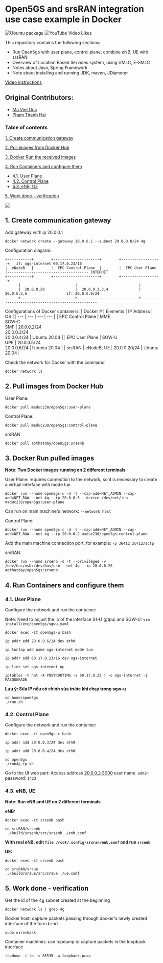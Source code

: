 # Open5GS and srsRAN integration use case example in Docker
![Ubuntu package](https://img.shields.io/ubuntu/v/:v18.04.1-0ubuntu1)
![YouTube Video Likes](https://img.shields.io/youtube/likes/6pnh7TqTU6c?style=social)

This repository contains the following sections:
- Run Open5gs with user plane, control plane, combine eNB, UE with srsRAN
- Overview of Location Based Services system, using GMLC, E-SMLC
- Notes about Java, Spring Framework
- Note about installing and running JDK, maven, JDiameter

[Video instructions](https://www.youtube.com/watch?v=6pnh7TqTU6c)

## Original Contributors:
- [Ma Viet Duc](https://github.com/maduc238)
- [Pham Thanh Hai](https://github.com/ahihi8z8z)

### Table of contents

[1. Create communication gateway](#fire)

[2. Pull images from Docker Hub](#slong)

[3. Docker Run the received images](#slam)

[4. Run Containers and configure them](#sli)
- [4.1. User Plane](#slinung)
- [4.2. Control Plane](#slislong)
- [4.3. eNB, UE](#slislam)

[5. Work done - verification](#ha)

<img src="images/Open5gs-config.jpg">

<a name="nung"></a>
## 1. Create communication gateway
Add gateway with ip 20.0.0.1
```
docker network create --gateway 20.0.0.1 --subnet 20.0.0.0/24 4g
```
Configuration diagram:
```
+-----------+        +---------------------+        +------------------+   if: ogs-internet 60.17.0.23/16
|  eNodeB   |        |  EPC Control Plane  |        |  EPC User Plane  |------------------------------------- INTERNET
+-----------+        +---------------------+        +------------------+
      |                         |                            |
      |  20.0.0.20              |  20.0.0.2,3,4              |  20.0.0.5,6                  if: 20.0.0.0/24
    --+-------------------------+----------------------------+--------------------------------------------------
```
Configurations of Docker containers:
| Docker # | Elements | IP Address | OS |
| --- | --- | --- | --- |
| EPC Control Plane | MME <br> SGW-C <br> SMF | 20.0.0.2/24 <br> 20.0.0.3/24 <br> 20.0.0.4/24 | Ubuntu 20.04 |
| EPC User Plane | SGW-U <br> UPF | 20.0.0.5/24 <br> 20.0.0.6/24 | Ubuntu 20.04 |
| srsRAN | eNodeB, UE | 20.0.0.20/24 | Ubuntu 20.04 |

Check the network for Docker with the command
```
docker network ls
```

<a name="slong"></a>
## 2. Pull images from Docker Hub
User Plane:
```
docker pull maduc238/open5gs:user-plane
```
Control Plane:
```
docker pull maduc238/open5gs:control-plane 
```
srsRAN
```
docker pull aothatday/open5gs:srsenb
```

<a name="slam"></a>
## 3. Docker Run pulled images
**Note: Two Docker images running on 2 different terminals**

User Plane: requires connection to the network, so it is necessary to create a virtual interface with mode tun
```
docker run --name open5gs-u -d -t --cap-add=NET_ADMIN --cap-add=NET_RAW --net 4g --ip 20.0.0.5 --device /dev/net/tun maduc238/open5gs:user-plane
```

Can run on main machine's network: `--network host`

Control Plane:
```
docker run --name open5gs-c -d -t --cap-add=NET_ADMIN --cap-add=NET_RAW --net 4g --ip 20.0.0.2 maduc238/open5gs:control-plane
```
Add the main machine connection port, for example: `-p 36412:36412/sctp`

srsRAN:
```
docker run --name srsenb -d -t --privileged -v /dev/bus/usb:/dev/bus/usb --net 4g --ip 20.0.0.20 aothatday/open5gs:srsenb
```

<a name="sli"></a>
## 4. Run Containers and configure them
<a name="slinung"></a>
### 4.1. User Plane
Configure the network and run the container:

Note: Need to adjust the ip of the interface S1-U (gtpu) and SGW-U: `vim install/etc/open5gs/sgwu.yaml`

```
docker exec -it open5gs-u bash 
```
```
ip addr add 20.0.0.6/24 dev eth0 
```
```
ip tuntap add name ogs-internet mode tun 
```
```
ip addr add 60.17.0.23/16 dev ogs-internet 
```
```
ip link set ogs-internet up 
```
```
iptables -t nat -A POSTROUTING -s 60.17.0.23 ! -o ogs-internet -j MASQUERADE 
```

**Lưu ý: Sửa IP nếu có chỉnh sửa trước khi chạy trong sgw-u**
```
cd home/open5gs 
./run.sh 
```
<a name="slislong"></a>
### 4.2. Control Plane
Configure the network and run the container:
```
docker exec -it open5gs-c bash 
```
```
ip addr add 20.0.0.3/24 dev eth0 
```
```
ip addr add 20.0.0.4/24 dev eth0 
```
```
cd open5gs 
./run4g_cp.sh 
```
Go to the UI web part:
Access address [20.0.0.2:3000](http://20.0.0.2:3000)
user name: `admin`
password: `1423`

<a name="slislam"></a>
### 4.3. eNB, UE
**Note: Run eNB and UE on 2 different terminals**

**eNB:**
```
docker exec -it srsenb bash
```
```
cd srsRAN/srsenb
../build/srsenb/src/srsenb ./enb.conf 
```
**With real eNB, edit `file /root/.config/srsran/enb.conf` and run `srsenb`**

**UE:**
```
docker exec -it srsenb bash
```
```
cd srsRAN/srsue
../build/srsue/src/srsue ./ue.conf
```

<a name="ha"></a>
## 5. Work done - verification
Get the id of the 4g subnet created at the beginning
```
docker network ls | grep 4g
```
Docker host: capture packets passing through docker's newly created interface of the form br-id
```
sudo wireshark
```
Container machines: use tcpdump to capture packets in the loopback interface
```
tcpdump -i lo -s 65535 -w loopback.pcap
```
